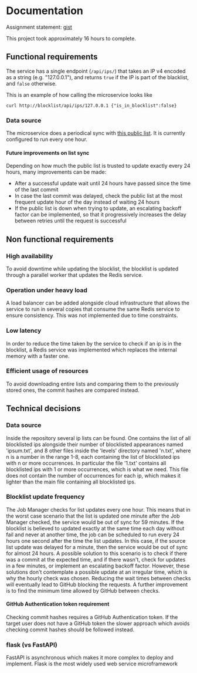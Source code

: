 # Documentation

Assignment statement:
[gist](https://gist.github.com/champo/d369a4fc61a3acdaa39e335d973cfb10)

This project took approximately 16 hours to complete.

## Functional requirements

The service has a single endpoint (`/api/ips/`) that takes 
an IP v4 encoded as a string (e.g. "127.0.0.1"), and returns 
`true` if the IP is part of the blacklist, and `false` otherwise.

This is an example of how calling the microservice looks like

`curl http://blocklist/api/ips/127.0.0.1
{"is_in_blocklist":false}`

### Data source

The microservice does a periodical sync with [this public list](https://github.com/stamparm/ipsum).
It is currently configured to run every one hour.

#### Future improvements on list sync

Depending on how much the public list is trusted to update exactly
every 24 hours, many improvements can be made:
- After a successful update wait until 24 hours have passed 
since the time of the last commit
- In case the last commit was delayed, check the public list 
at the most frequent update hour of the day instead of waiting 24 hours
- If the public list is down when trying to update, 
an escalating backoff factor can be implemented, 
so that it progressively increases the delay between retries 
until the request is successful

## Non functional requirements

### High availability

To avoid downtime while updating the blocklist,
the blocklist is updated through a parallel worker
that updates the Redis service.

### Operation under heavy load

A load balancer can be added alongside cloud infrastructure
that allows the service to run in several copies that consume
the same Redis service to ensure consistency. 
This was not implemented due to time constraints.

### Low latency

In order to reduce the time taken by the service to check if
an ip is in the blocklist, a Redis service was implemented which
replaces the internal memory with a faster one.

### Efficient usage of resources

To avoid downloading entire lists and comparing them 
to the previously stored ones, the commit hashes are compared instead.


## Technical decisions

### Data source

Inside the repository several ip lists can be found.
One contains the list of all blocklisted ips alongside
their number of blocklisted appearances named 'ipsum.txt',
and 8 other files inside the 'levels' directory named 'n.txt', 
where n is a number in the range 1-8, each containing 
the list of blocklisted ips with n or more occurrences. 
In particular the file '1.txt' contains all blocklisted ips 
with 1 or more occurrences, which is what we need. 
This file does not contain the number of occurrences for each ip, 
which makes it lighter than the main file containing all blocklisted ips.

### Blocklist update frequency

The Job Manager checks for list updates every one hour. This means that in the worst case scenario 
that the list is updated one minute after the Job Manager checked, the service would be out of sync for 59 minutes.
If the blocklist is believed to updated exactly at the same time each day without fail and never at another time,
the job can be scheduled to run every 24 hours one second after the time the list updates. In this case, if the
source list update was delayed for a minute, then the service would be out of sync for almost 24 hours.
A possible solution to this scenario is to check if there was a commit at the expected time, and if there wasn't,
check for updates in a few minutes, or implement an escalating backoff factor.
However, these solutions don't contemplate a possible update at an irregular time, which is why the hourly check
was chosen. Reducing the wait times between checks will eventually lead to GitHub blocking the requests. 
A further improvement is to find the minimum time allowed by GitHub between checks.

#### GitHub Authentication token requirement

Checking commit hashes requires a GitHub Authentication token.
If the target user does not have a GitHub token the slower approach 
which avoids checking commit hashes should be followed instead.

### flask (vs FastAPI)
FastAPI is asynchronous which makes it more complex to
deploy and implement.
Flask is the most widely used web service microframework
